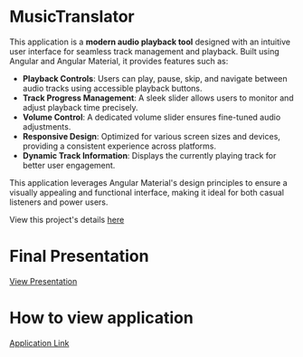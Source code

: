 # MusicTranslator
This application is a **modern audio playback tool** designed with an intuitive user interface for seamless track management and playback. Built using Angular and Angular Material, it provides features such as:

- **Playback Controls**: Users can play, pause, skip, and navigate between audio tracks using accessible playback buttons.
- **Track Progress Management**: A sleek slider allows users to monitor and adjust playback time precisely.
- **Volume Control**: A dedicated volume slider ensures fine-tuned audio adjustments.
- **Responsive Design**: Optimized for various screen sizes and devices, providing a consistent experience across platforms.
- **Dynamic Track Information**: Displays the currently playing track for better user engagement.

This application leverages Angular Material's design principles to ensure a visually appealing and functional interface, making it ideal for both casual listeners and power users.

View this project's details [here](https://github.com/CS336-Final-Project/musicTranslator-project)

# Final Presentation
[View Presentation](https://docs.google.com/presentation/d/1cqSLBIkU1_qW4KZidC6KtROA3ameUfdI6C5NNzK8_yY/edit#slide=id.g323fdc12991_0_479)

# How to view application
[Application Link](https://tunelingual.web.app/)
